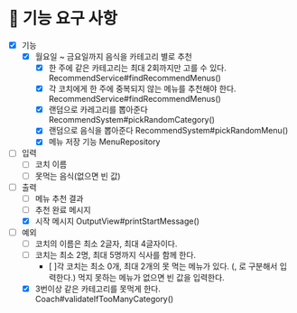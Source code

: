 # 📝 기능 요구 사항

- [x] 기능
    - [x] 월요일 ~ 금요일까지 음식을 카테고리 별로 추천
        - [x] 한 주에 같은 카테고리는 최대 2회까지만 고를 수 있다. RecommendService#findRecommendMenus()
        - [x] 각 코치에게 한 주에 중복되지 않는 메뉴를 추천해야 한다. RecommendService#findRecommendMenus()
        - [x] 랜덤으로 카레고리를 뽑아준다 RecommendSystem#pickRandomCategory()
        - [x] 랜덤으로 음식을 뽑아준다 RecommendSystem#pickRandomMenu()
        - [x] 메뉴 저장 기능 MenuRepository

- [ ] 입력
    - [ ] 코치 이름
    - [ ] 못먹는 음식(없으면 빈 값)

- [ ] 출력
    - [ ] 메뉴 추천 결과
    - [ ] 추천 완료 메시지
    - [x] 시작 메시지 OutputView#printStartMessage()

- [ ] 예외
    - [ ] 코치의 이름은 최소 2글자, 최대 4글자이다.
    - [ ] 코치는 최소 2명, 최대 5명까지 식사를 함께 한다.
      - [ ]각 코치는 최소 0개, 최대 2개의 못 먹는 메뉴가 있다. (, 로 구분해서 입력한다.)
      먹지 못하는 메뉴가 없으면 빈 값을 입력한다.
    - [x] 3번이상 같은 카테고리를 못먹게 한다. Coach#validateIfTooManyCategory()